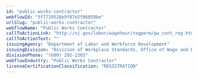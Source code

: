 ```yaml
---
id: "public-works-contractor"
webflowId: "5f7729528e9f87e5f86859be"
urlSlug: "public-works-contractor"
webflowName: "Public Works Contractor"
callToActionLink: "http://nj.gov/labor/wagehour/regperm/pw_cont_reg.html"
callToActionText: ""
issuingAgency: "Department of Labor and Workforce Development"
issuingDivision: "Division of Workplace Standards, Office of Wage and Hour Compliance"
divisionPhone: "(609) 292-2305"
webflowIndustry: "Public Works Contractor"
licenseCertificationClassification: "REGISTRATION"
---
```

